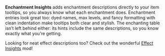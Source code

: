 **Enchantment Insights** adds enchantment descriptions directly to your item tooltips, so you always know what each enchantment does. Enchantment entries look great too: dyed names, max levels, and fancy formatting with clean indentation make tooltips both clear and stylish. The enchanting table isn’t left behind either: its hints include the same descriptions, so you know exactly what you’re getting.  

Looking for neat effect descriptions too? Check out the wonderful [Effect Insights](https://www.curseforge.com/minecraft/mc-mods/effect-insights) mod!
